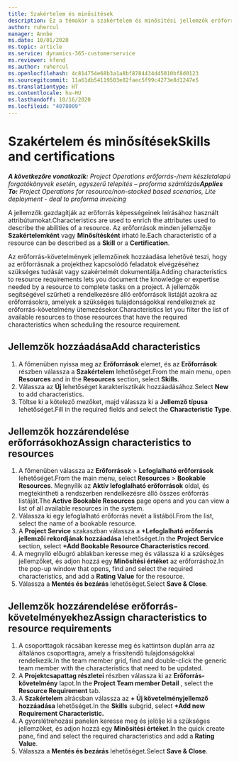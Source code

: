 ```yaml
---
title: Szakértelem és minősítések
description: Ez a témakör a szakértelem és minősítési jellemzők erőforrásokhoz való hozzáadásával kapcsolatban nyújt tájékoztatást.
author: ruhercul
manager: Annbe
ms.date: 10/01/2020
ms.topic: article
ms.service: dynamics-365-customerservice
ms.reviewer: kfend
ms.author: ruhercul
ms.openlocfilehash: 4c814754e68b3a1a8bf8784434d45010bf8d0123
ms.sourcegitcommit: 11a61db54119503e82faec5f99c4273e8d1247e5
ms.translationtype: HT
ms.contentlocale: hu-HU
ms.lasthandoff: 10/16/2020
ms.locfileid: "4078009"
---
```

# <a name="skills-and-certifications"></a><span data-ttu-id="59380-103">Szakértelem és minősítések</span><span class="sxs-lookup"><span data-stu-id="59380-103">Skills and certifications</span></span>
<span data-ttu-id="59380-104">_**A következőre vonatkozik:** Project Operations erőforrás-/nem készletalapú forgatókönyvek esetén, egyszerű telepítés – proforma számlázás_</span><span class="sxs-lookup"><span data-stu-id="59380-104">_**Applies To:** Project Operations for resource/non-stocked based scenarios, Lite deployment - deal to proforma invoicing_</span></span>

<span data-ttu-id="59380-105">A jellemzők gazdagítják az erőforrás képességeinek leírásához használt attribútumokat.</span><span class="sxs-lookup"><span data-stu-id="59380-105">Characteristics are used to enrich the attributes used to describe the abilities of a resource.</span></span> <span data-ttu-id="59380-106">Az erőforrások minden jellemzője **Szakértelemként** vagy **Minősítésként** írható le.</span><span class="sxs-lookup"><span data-stu-id="59380-106">Each characteristic of a resource can be described as a **Skill** or a **Certification**.</span></span>

<span data-ttu-id="59380-107">Az erőforrás-követelmények jellemzőinek hozzáadása lehetővé teszi, hogy az erőforrásnak a projekthez kapcsolódó feladatok elvégzéséhez szükséges tudását vagy szakértelmét dokumentálja.</span><span class="sxs-lookup"><span data-stu-id="59380-107">Adding characteristics to resource requirements lets you document the knowledge or expertise needed by a resource to complete tasks on a project.</span></span> <span data-ttu-id="59380-108">A jellemzők segítségével szűrheti a rendelkezésre álló erőforrások listáját azokra az erőforrásokra, amelyek a szükséges tulajdonságokkal rendelkeznek az erőforrás-követelmény ütemezésekor.</span><span class="sxs-lookup"><span data-stu-id="59380-108">Characteristics let you filter the list of available resources to those resources that have the required characteristics when scheduling the resource requirement.</span></span>

## <a name="add-characteristics"></a><span data-ttu-id="59380-109">Jellemzők hozzáadása</span><span class="sxs-lookup"><span data-stu-id="59380-109">Add characteristics</span></span>

1. <span data-ttu-id="59380-110">A főmenüben nyissa meg az **Erőforrások** elemet, és az **Erőforrások** részben válassza a **Szakértelem** lehetőséget.</span><span class="sxs-lookup"><span data-stu-id="59380-110">From the main menu, open **Resources** and in the **Resources** section, select **Skills**.</span></span>
2. <span data-ttu-id="59380-111">Válassza az **Új** lehetőséget karakterisztikák hozzáadásához.</span><span class="sxs-lookup"><span data-stu-id="59380-111">Select **New** to add characteristics.</span></span>
3. <span data-ttu-id="59380-112">Töltse ki a kötelező mezőket, majd válassza ki a **Jellemző típusa** lehetőséget.</span><span class="sxs-lookup"><span data-stu-id="59380-112">Fill in the required fields and select the **Characteristic Type**.</span></span>

## <a name="assign-characteristics-to-resources"></a><span data-ttu-id="59380-113">Jellemzők hozzárendelése erőforrásokhoz</span><span class="sxs-lookup"><span data-stu-id="59380-113">Assign characteristics to resources</span></span>

1. <span data-ttu-id="59380-114">A főmenüben válassza az **Erőforrások** > **Lefoglalható erőforrások** lehetőséget.</span><span class="sxs-lookup"><span data-stu-id="59380-114">From the main menu, select **Resources** > **Bookable Resources**.</span></span> <span data-ttu-id="59380-115">Megnyílik az **Aktív lefoglalható erőforrások** oldal, és megtekintheti a rendszerben rendelkezésre álló összes erőforrás listáját.</span><span class="sxs-lookup"><span data-stu-id="59380-115">The **Active Bookable Resources** page opens and you can view a list of all available resources in the system.</span></span>
2. <span data-ttu-id="59380-116">Válassza ki egy lefoglalható erőforrás nevét a listából.</span><span class="sxs-lookup"><span data-stu-id="59380-116">From the list, select the name of a bookable resource.</span></span>
3. <span data-ttu-id="59380-117">A **Project Service** szakaszban válassza a **+Lefoglalható erőforrás jellemzői rekordjának hozzáadása** lehetőséget.</span><span class="sxs-lookup"><span data-stu-id="59380-117">In the **Project Service** section, select **+Add Bookable Resource Characteristics record**.</span></span>
4. <span data-ttu-id="59380-118">A megnyíló előugró ablakban keresse meg és válassza ki a szükséges jellemzőket, és adjon hozzá egy **Minősítési értéket** az erőforráshoz.</span><span class="sxs-lookup"><span data-stu-id="59380-118">In the pop-up window that opens, find and select the required characteristics, and add a **Rating Value** for the resource.</span></span>
5. <span data-ttu-id="59380-119">Válassza a **Mentés és bezárás** lehetőséget.</span><span class="sxs-lookup"><span data-stu-id="59380-119">Select **Save & Close**.</span></span>

## <a name="assign-characteristics-to-resource-requirements"></a><span data-ttu-id="59380-120">Jellemzők hozzárendelése erőforrás-követelményekhez</span><span class="sxs-lookup"><span data-stu-id="59380-120">Assign characteristics to resource requirements</span></span>

1. <span data-ttu-id="59380-121">A csoporttagok rácsában keresse meg és kattintson duplán arra az általános csoporttagra, amely a frissítendő tulajdonságokkal rendelkezik.</span><span class="sxs-lookup"><span data-stu-id="59380-121">In the team member grid, find and double-click the generic team member with the characteristics that need to be updated.</span></span>
2. <span data-ttu-id="59380-122">A **Projektcsapattag részletei** részben válassza ki az **Erőforrás-követelmény** lapot.</span><span class="sxs-lookup"><span data-stu-id="59380-122">In the **Project Team member Detail** , select the **Resource Requirement** tab.</span></span>
3. <span data-ttu-id="59380-123">A **Szakértelem** alrácsban válassza az **+ Új követelményjellemző hozzáadása** lehetőséget.</span><span class="sxs-lookup"><span data-stu-id="59380-123">In the **Skills** subgrid, select **+Add new Requirement Characteristic.**</span></span>
4. <span data-ttu-id="59380-124">A gyorslétrehozási panelen keresse meg és jelölje ki a szükséges jellemzőket, és adjon hozzá egy **Minősítési értéket**.</span><span class="sxs-lookup"><span data-stu-id="59380-124">In the quick create pane, find and select the required characteristics and add a **Rating Value**.</span></span>
5. <span data-ttu-id="59380-125">Válassza a **Mentés és bezárás** lehetőséget.</span><span class="sxs-lookup"><span data-stu-id="59380-125">Select **Save & Close**.</span></span>